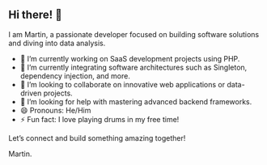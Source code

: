 ## Hi there! 👋

I am Martin, a passionate developer focused on building software solutions and diving into data analysis.

- 🔭 I’m currently working on SaaS development projects using PHP.
- 🌱 I’m currently integrating software architectures such as Singleton, dependency injection, and more.
- 👯 I’m looking to collaborate on innovative web applications or data-driven projects.
- 🤔 I’m looking for help with mastering advanced backend frameworks.
- 😄 Pronouns: He/Him
- ⚡ Fun fact: I love playing drums in my free time!

Let’s connect and build something amazing together!

Martin.

<!--
**martinrediv/martinrediv** is a ✨ _special_ ✨ repository because its `README.md` (this file) appears on your GitHub profile.

Here are some ideas to get you started:

- 🔭 I’m currently working on ...
- 🌱 I’m currently learning ...
- 👯 I’m looking to collaborate on ...
- 🤔 I’m looking for help with ...
- 💬 Ask me about ...
- 📫 How to reach me: ...
- 😄 Pronouns: ...
- ⚡ Fun fact: ...
-->
